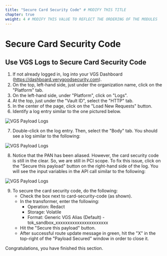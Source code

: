 ```yaml
---
title: "Secure Card Security Code" # MODIFY THIS TITLE
chapter: true
weight: 4 # MODIFY THIS VALUE TO REFLECT THE ORDERING OF THE MODULES
---
```


# Secure Card Security Code <!-- MODIFY THIS HEADING -->

## Use VGS Logs to Secure Card Security Code <!-- MODIFY THIS SUBHEADING -->

1) If not already logged in, log into your VGS Dashboard (https://dashboard.verygoodsecurity.com).  
2) On the top, left-hand side, just under the organization name, click on the "Platform" tab.  
3) On the left-hand side, under "Platform", click on "Logs".  
4) At the top, just under the "Vault ID", select the "HTTP" tab.   
5) In the center of the page, click on the "Load New Requests" button.  
6) Identify a log entry similar to the one pictured below.  

![VGS Payload Logs](/images/vgs-payload-logs.jpg)  

7) Double-click on the log entry. Then, select the "Body" tab. You should see a log similar to the following:  

![VGS Payload Logs](/images/vgs-single-payload-log-body.jpg)  

8) Notice that the PAN has been aliased. However, the card security code is still in the clear. So, we are still in PCI scope. To fix this issue, click on the "Secure this payload" button on the right-hand side of the log. You will see the input variables in the API call similar to the following:  

![VGS Payload Logs](/images/vgs-single-payload-log-secure-cvc.jpg)  

9) To secure the card security code, do the following:  
	* Check the box next to card-security-code (as shown).  
	* In the transformer, enter the following:
		* Operation: Redact  
		* Storage: Volatile  
		* Format: Generic VGS Alias (Default) - tok_sandbox_xxxxxxxxxxxxxxxxxxxxxx  
	* Hit the "Secure this payload" button. 
	* After successful route update message in green, hit the "X" in the top-right of the "Payload Secured" window in order to close it.   

 
Congratulations, you have finished this section.  

